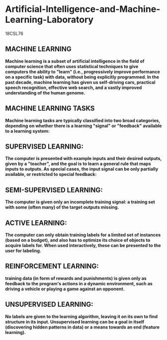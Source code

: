 # Artificial-Intelligence-and-Machine-Learning-Laboratory
18CSL76

## MACHINE LEARNING
**Machine learning is a subset of artificial intelligence in the field of computer science that often
uses statistical techniques to give computers the ability to "learn" (i.e., progressively improve
performance on a specific task) with data, without being explicitly programmed. In the past
decade, machine learning has given us self-driving cars, practical speech recognition, effective
web search, and a vastly improved understanding of the human genome.**

## MACHINE LEARNING TASKS
**Machine learning tasks are typically classified into two broad categories, depending on whether
there is a learning "signal" or "feedback" available to a learning system:**

## SUPERVISED LEARNING:
**The computer is presented with example inputs and their desired outputs,
given by a "teacher", and the goal is to learn a general rule that maps inputs to outputs. As
special cases, the input signal can be only partially available, or restricted to special feedback:**

## SEMI-SUPERVISED LEARNING:
**The computer is given only an incomplete training signal: a training
set with some (often many) of the target outputs missing.**


## ACTIVE LEARNING:
**The computer can only obtain training labels for a limited set of instances
(based on a budget), and also has to optimize its choice of objects to acquire labels for. When
used interactively, these can be presented to the user for labeling.**

## REINFORCEMENT LEARNING:
**training data (in form of rewards and punishments) is given only as
feedback to the program's actions in a dynamic environment, such as driving a vehicle or
playing a game against an opponent.**

## UNSUPERVISED LEARNING: 
**No labels are given to the learning algorithm, leaving it on its own to
find structure in its input. Unsupervised learning can be a goal in itself (discovering hidden
patterns in data) or a means towards an end (feature learning).**
 

